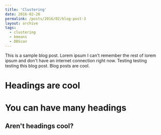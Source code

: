 ```yaml
---
title: 'Clustering'
date: 2016-02-26
permalink: /posts/2016/02/blog-post-3
layout: archive
tags:
  - clustering
  - kmeans
  - DBScan
---
```


This is a sample blog post. Lorem ipsum I can't remember the rest of lorem ipsum and don't have an internet connection right now. Testing testing testing this blog post. Blog posts are cool. 

Headings are cool
======

You can have many headings
======

Aren't headings cool?
------